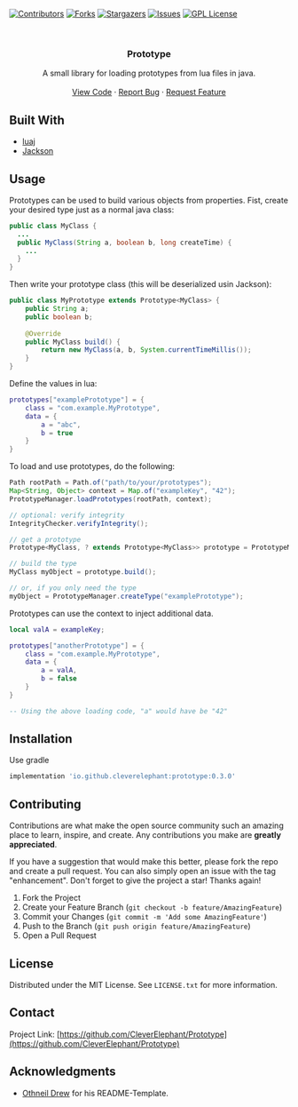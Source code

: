 [![Contributors][contributors-shield]][contributors-url]
[![Forks][forks-shield]][forks-url]
[![Stargazers][stars-shield]][stars-url]
[![Issues][issues-shield]][issues-url]
[![GPL License][license-shield]][license-url]



<!-- PROJECT LOGO -->
<br />
<div align="center">
<h3 align="center">Prototype</h3>

  <p align="center">
    A small library for loading prototypes from lua files in java.
    <!--<br />
    <a href="https://github.com/CleverElephant/Prototype/wiki"><strong>Explore the docs »</strong></a>-->
    <br />
    <br />
    <a href="https://github.com/CleverElephant/Prototype">View Code</a>
    ·
    <a href="https://github.com/CleverElephant/Prototype/issues">Report Bug</a>
    ·
    <a href="https://github.com/CleverElephant/Prototype/discussions">Request Feature</a>
  </p>
</div>

## Built With

* [luaj](https://github.com/luaj/luaj)
* [Jackson](https://github.com/FasterXML/jackson)

## Usage

Prototypes can be used to build various objects from properties.
Fist, create your desired type just as a normal java class:
```java
public class MyClass {
  ...
  public MyClass(String a, boolean b, long createTime) {
    ...
  }
}
```

Then write your prototype class (this will be deserialized usin Jackson):
```java
public class MyPrototype extends Prototype<MyClass> {
    public String a;
    public boolean b;
    
    @Override
    public MyClass build() {
        return new MyClass(a, b, System.currentTimeMillis());
    }
}
```

Define the values in lua:
```lua
prototypes["examplePrototype"] = {
    class = "com.example.MyPrototype",
    data = {
        a = "abc",
        b = true
    }
}
```

To load and use prototypes, do the following:
```java
Path rootPath = Path.of("path/to/your/prototypes");
Map<String, Object> context = Map.of("exampleKey", "42");
PrototypeManager.loadPrototypes(rootPath, context);

// optional: verify integrity
IntegrityChecker.verifyIntegrity();

// get a prototype
Prototype<MyClass, ? extends Prototype<MyClass>> prototype = PrototypeManager.getPrototype("examplePrototype");

// build the type
MyClass myObject = prototype.build();

// or, if you only need the type
myObject = PrototypeManager.createType("examplePrototype");
```

Prototypes can use the context to inject additional data.
```lua
local valA = exampleKey;

prototypes["anotherPrototype"] = {
    class = "com.example.MyPrototype",
    data = {
        a = valA,
        b = false
    }
}

-- Using the above loading code, "a" would have be "42"
```

<!--_For more examples, please refer to the [Documentation](https://example.com)_-->

## Installation

Use gradle
```gradle
implementation 'io.github.cleverelephant:prototype:0.3.0'
```

## Contributing

Contributions are what make the open source community such an amazing place to learn, inspire, and create. Any contributions you make are **greatly appreciated**.

If you have a suggestion that would make this better, please fork the repo and create a pull request. You can also simply open an issue with the tag "enhancement".
Don't forget to give the project a star! Thanks again!

1. Fork the Project
2. Create your Feature Branch (`git checkout -b feature/AmazingFeature`)
3. Commit your Changes (`git commit -m 'Add some AmazingFeature'`)
4. Push to the Branch (`git push origin feature/AmazingFeature`)
5. Open a Pull Request

## License

Distributed under the MIT License. See `LICENSE.txt` for more information.


## Contact

Project Link: [https://github.com/CleverElephant/Prototype](https://github.com/CleverElephant/Prototype)


## Acknowledgments

* [Othneil Drew](https://github.com/othneildrew/Best-README-Template) for his README-Template.

<!-- MARKDOWN LINKS & IMAGES -->
<!-- https://www.markdownguide.org/basic-syntax/#reference-style-links -->
[contributors-shield]: https://img.shields.io/github/contributors/CleverElephant/Prototype.svg?style=flat
[contributors-url]: https://github.com/CleverElephant/Prototype/graphs/contributors
[forks-shield]: https://img.shields.io/github/forks/CleverElephant/Prototype.svg?style=flat
[forks-url]: https://github.com/CleverElephant/Prototype/network/members
[stars-shield]: https://img.shields.io/github/stars/CleverElephant/Prototype.svg?style=flat
[stars-url]: https://github.com/CleverElephant/Prototype/stargazers
[issues-shield]: https://img.shields.io/github/issues/CleverElephant/Prototype.svg?style=flat
[issues-url]: https://github.com/CleverElephant/Prototype/issues
[license-shield]: https://img.shields.io/github/license/CleverElephant/Prototype.svg?style=flat
[license-url]: https://github.com/CleverElephant/Prototype/blob/master/LICENSE
